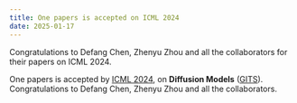 ```yaml
---
title: One papers is accepted on ICML 2024
date: 2025-01-17
---
```


Congratulations to Defang Chen, Zhenyu Zhou and all the collaborators for their papers on ICML 2024.

<!--more-->

One papers is accepted by [ICML 2024](https://icml.cc/Conferences/2024), on **Diffusion Models** ([GITS](https://arxiv.org/abs/2405.11326)). Congratulations to Defang Chen, Zhenyu Zhou and all the collaborators.

